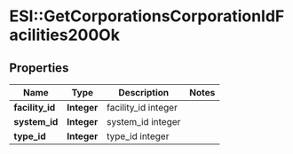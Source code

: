 # ESI::GetCorporationsCorporationIdFacilities200Ok

## Properties
Name | Type | Description | Notes
------------ | ------------- | ------------- | -------------
**facility_id** | **Integer** | facility_id integer | 
**system_id** | **Integer** | system_id integer | 
**type_id** | **Integer** | type_id integer | 

